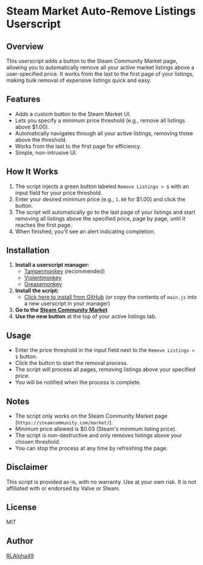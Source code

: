 # Steam Market Auto-Remove Listings Userscript

## Overview

This userscript adds a button to the Steam Community Market page, allowing you to automatically remove all your active market listings above a user-specified price. It works from the last to the first page of your listings, making bulk removal of expensive listings quick and easy.

## Features

- Adds a custom button to the Steam Market UI.
- Lets you specify a minimum price threshold (e.g., remove all listings above $1.00).
- Automatically navigates through all your active listings, removing those above the threshold.
- Works from the last to the first page for efficiency.
- Simple, non-intrusive UI.

## How It Works

1. The script injects a green button labeled `Remove Listings > $` with an input field for your price threshold.
2. Enter your desired minimum price (e.g., `1.00` for $1.00) and click the button.
3. The script will automatically go to the last page of your listings and start removing all listings above the specified price, page by page, until it reaches the first page.
4. When finished, you'll see an alert indicating completion.

## Installation

1. **Install a userscript manager:**
   - [Tampermonkey](https://www.tampermonkey.net/) (recommended)
   - [Violentmonkey](https://violentmonkey.github.io/)
   - [Greasemonkey](https://www.greasespot.net/)
2. **Install the script:**
   - [Click here to install from GitHub](https://raw.githubusercontent.com/RLAlpha49/steam-market-auto-remove-listings/main/main.js) (or copy the contents of `main.js` into a new userscript in your manager)
3. **Go to the [Steam Community Market](https://steamcommunity.com/market/)**
4. **Use the new button** at the top of your active listings tab.

## Usage

- Enter the price threshold in the input field next to the `Remove Listings > $` button.
- Click the button to start the removal process.
- The script will process all pages, removing listings above your specified price.
- You will be notified when the process is complete.

## Notes

- The script only works on the Steam Community Market page (`https://steamcommunity.com/market/`).
- Minimum price allowed is $0.03 (Steam's minimum listing price).
- The script is non-destructive and only removes listings above your chosen threshold.
- You can stop the process at any time by refreshing the page.

## Disclaimer

This script is provided as-is, with no warranty. Use at your own risk. It is not affiliated with or endorsed by Valve or Steam.

## License

MIT

## Author

[RLAlpha49](https://github.com/RLAlpha49)
